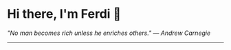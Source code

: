 <h1>Hi there, I'm Ferdi 👋</h1>

<p><em>
  "No man becomes rich unless he enriches others." — Andrew Carnegie
</em></p>

---
